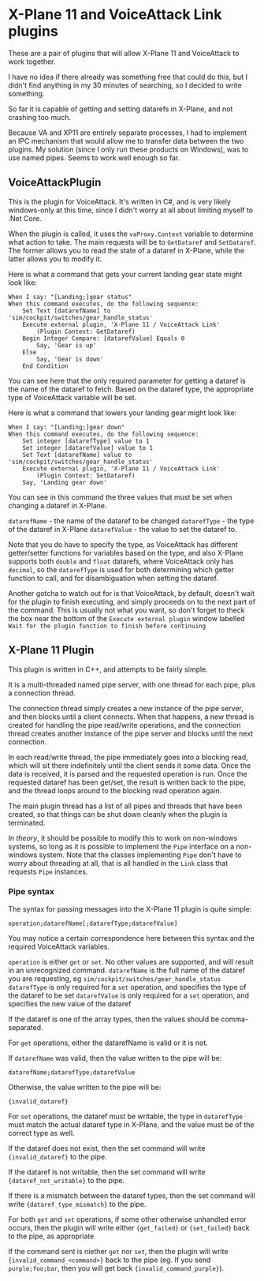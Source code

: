# X-Plane 11 and VoiceAttack Link plugins

These are a pair of plugins that will allow X-Plane 11 and VoiceAttack to work together.

I have no idea if there already was something free that could do this, but I didn't find anything in my 30 minutes of searching, so I decided to write something.

So far it is capable of getting and setting datarefs in X-Plane, and not crashing too much.

Because VA and XP11 are entirely separate processes, I had to implement an IPC mechanism that would allow me to transfer data between the two plugins. My solution (since I only run these products on Windows), was to use named pipes. Seems to work well enough so far.

## VoiceAttackPlugin

This is the plugin for VoiceAttack. It's written in C#, and is very likely windows-only at this time, since I didn't worry at all about limiting myself to .Net Core.

When the plugin is called, it uses the `vaProxy.Context` variable to determine what action to take. The main requests will be to `GetDataref` and `SetDataref`. The former allows you to read the state of a dataref in X-Plane, while the latter allows you to modify it.

Here is what a command that gets your current landing gear state might look like:

```
When I say: "[Landing;]gear status"
When this command executes, do the following sequence:
    Set Text [datarefName] to 'sim/cockpit/switches/gear_handle_status'
    Execute external plugin, 'X-Plane 11 / VoiceAttack Link'
        (Plugin Context: GetDataref)
    Begin Integer Compare: [datarefValue] Equals 0
    	Say, 'Gear is up'
    Else
    	Say, 'Gear is down'
    End Condition
```

You can see here that the only required parameter for getting a dataref is the name of the dataref to fetch.
Based on the dataref type, the appropriate type of VoiceAttack variable will be set.

Here is what a command that lowers your landing gear might look like:

```
When I say: "[Landing;]gear down"
When this command executes, do the following sequence:
    Set integer [datarefType] value to 1
    Set integer [datarefValue] value to 1
    Set Text [datarefName] value to 'sim/cockpit/switches/gear_handle_status'
    Execute external plugin, 'X-Plane 11 / VoiceAttack Link'
        (Plugin Context: SetDataref)
    Say, 'Landing gear down'
```

You can see in this command the three values that must be set when changing a dataref in X-Plane.

`datarefName` - the name of the dataref to be changed
`datarefType` - the type of the dataref in X-Plane
`datarefValue` - the value to set the dataref to.

Note that you do have to specify the type, as VoiceAttack has different getter/setter functions for variables based on the type, and also X-Plane supports both `double` and `float` datarefs, where VoiceAttack only has `decimal`, so the `datarefType` is used for both determining which getter function to call, and for disambiguation when setting the dataref.

Another gotcha to watch out for is that VoiceAttack, by default, doesn't wait for the plugin to finish executing, and simply proceeds on to the next part of the command. This is usually not what you want, so don't forget to theck the box near the bottom of the `Execute external plugin` window labelled `Wait for the plugin function to finish before continuing`

## X-Plane 11 Plugin

This plugin is written in C++, and attempts to be fairly simple.

It is a multi-threaded named pipe server, with one thread for each pipe, plus a connection thread.

The connection thread simply creates a new instance of the pipe server, and then blocks until a client connects. When that happens, a new thread is created for handling the pipe read/write operations, and the connection thread creates another instance of the pipe server and blocks until the next connection.

In each read/write thread, the pipe immediately goes into a blocking read, which will sit there indefinitely until the client sends it some data. Once the data is received, it is parsed and the requested operation is run. Once the requested dataref has been get/set, the result is written back to the pipe, and the thread loops around to the blocking read operation again.

The main plugin thread has a list of all pipes and threads that have been created, so that things can be shut down cleanly when the plugin is terminated.

_In theory_, it should be possible to modify this to work on non-windows systems, so long as it is possible to implement the `Pipe` interface on a non-windows system. Note that the classes implementing `Pipe` don't have to worry about threading at all, that is all handled in the `Link` class that requests `Pipe` instances.

### Pipe syntax

The syntax for passing messages into the X-Plane 11 plugin is quite simple:

    operation;datarefName[;datarefType;datarefValue]

You may notice a certain correspondence here between this syntax and the required VoiceAttack variables.

`operation` is either `get` or `set`. No other values are supported, and will result in an unrecognized command.
`datarefName` is the full name of the dataref you are requesting, eg `sim/cockpit/switches/gear_handle_status`
`datarefType` is only required for a `set` operation, and specifies the type of the dataref to be set
`datarefValue` is only required for a `set` operation, and specifies the new value of the dataref

If the dataref is one of the array types, then the values should be comma-separated.

For `get` operations, either the datarefName is valid or it is not.

If `datarefName` was valid, then the value written to the pipe will be:

    datarefName;datarefType;datarefValue

Otherwise, the value written to the pipe will be:

    {invalid_dataref}

For `set` operations, the dataref must be writable, the type in `datarefType` must match the actual dataref type in X-Plane, and the value must be of the correct type as well.

If the dataref does not exist, then the set command will write `{invalid_dataref}` to the pipe.

If the dataref is not writable, then the set command will write `{dataref_not_writable}` to the pipe.

If there is a mismatch between the dataref types, then the set command will write `{dataref_type_mismatch}` to the pipe.

For both `get` and `set` operations, if some other otherwise unhandled error occurs, then the plugin will write either `{get_failed}` or `{set_failed}` back to the pipe, as appropriate.

If the command sent is niether `get` nor `set`, then the plugin will write `{invalid_command_<command>}` back to the pipe (eg. If you send `purple;foo;bar`, then you will get back `{invalid_command_purple}`).